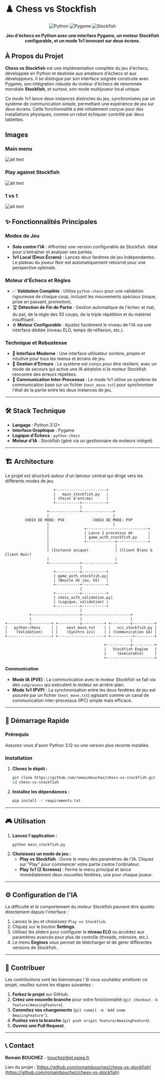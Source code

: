    
# ♟️ Chess vs Stockfish

<div align="center">

![Python](https://img.shields.io/badge/Python-3.12-green?style=for-the-badge&logo=python)
![Pygame](https://img.shields.io/badge/Pygame-2.6-orange?style=for-the-badge&logo=pygame)
![Stockfish](https://img.shields.io/badge/Engine-Stockfish-red?style=for-the-badge)

**Jeu d'échecs en Python avec une interface Pygame, un moteur Stockfish configurable, et un mode 1v1 innovant sur deux écrans.**

</div>

## À Propos du Projet

**Chess vs Stockfish** est une implémentation complète du jeu d'échecs, développée en Python et destinée aux amateurs d'échecs et aux développeurs. Il se distingue par son interface soignée construite avec Pygame, son intégration robuste du moteur d'échecs de renommée mondiale **Stockfish**, et surtout, son mode multijoueur local unique.

Ce mode 1v1 lance deux instances distinctes du jeu, synchronisées par un système de communication simple, permettant une expérience de jeu sur deux écrans. Cette fonctionnalité a été initialement conçue pour des installations physiques, comme un robot échiquier contrôlé par deux tablettes.

## Images
### Main menu
![alt text](img/main_menu.png)

### Play against Stockfish 
![alt text](img/play_vs_stockfish.png)

### 1 vs 1
![alt text](img/1v1.png)
## ✨ Fonctionnalités Principales

### Modes de Jeu
*   **Solo contre l'IA** : Affrontez une version configurable de Stockfish. Idéal pour s'entraîner et analyser ses parties.
*   **1v1 Local (Deux Écrans)** : Lancez deux fenêtres de jeu indépendantes. Le plateau du joueur Noir est automatiquement retourné pour une perspective optimale.

### Moteur d'Échecs et Règles
*   ✅ **Validation Complète** : Utilise `python-chess` pour une validation rigoureuse de chaque coup, incluant les mouvements spéciaux (roque, prise en passant, promotion).
*   🏆 **Détection de Fin de Partie** : Gestion automatique de l'échec et mat, du pat, de la règle des 50 coups, de la triple répétition et du matériel insuffisant.
*   ⚙️ **Moteur Configurable** : Ajustez facilement le niveau de l'IA via une interface dédiée (niveau ELO, temps de réflexion, etc.).

### Technique et Robustesse
*   🎨 **Interface Moderne** : Une interface utilisateur sombre, propre et intuitive pour tous les menus et écrans de jeu.
*   🔄 **Gestion d'Erreurs** : Le système est conçu pour être résilient, avec un mode de secours qui active une IA aléatoire si le moteur Stockfish rencontre des erreurs répétées.
*   📁 **Communication Inter-Processus** : Le mode 1v1 utilise un système de communication basé sur un fichier (`next_move.txt`) pour synchroniser l'état de la partie entre les deux instances de jeu.

---

## 🛠️ Stack Technique

*   **Langage** : Python 3.12+
*   **Interface Graphique** : Pygame
*   **Logique d'Échecs** : `python-chess`
*   **Moteur d'IA** : Stockfish (géré via un gestionnaire de moteurs intégré)

---

## 🏗️ Architecture

Le projet est structuré autour d'un lanceur central qui dirige vers les différents modes de jeu.

```
                      +-----------------------+
                      |   main_stockfish.py   |
                      | (Point d'entrée)      |
                      +-----------+-----------+
                                  |
                   +--------------+--------------+
                   |                             |
         CHOIX DE MODE: PVE             CHOIX DE MODE: PVP
                   |                             |
                   |                +----------------------------+
                   |                | Lance 2 processus de       |
                   |                | game_with_stockfish.py     |
                   |                +-------------+--------------+
                   |                              |
                   | (Instance unique)            | (Client Blanc & Client Noir)
                   |                              |
                   +--------------+---------------+
                                  |
                      +-----------v-----------+
                      | game_with_stockfish.py|
                      | (Boucle de jeu, UI)   |
                      +-----------+-----------+
                                  |
                      +-----------v-----------+
                      | chess_with_validation.py|
                      | (Logique, validation) |
                      +-----------+-----------+
                                  |
           +----------------------+----------------------+
           |                      |                      |
+----------v---------+ +----------v----------+ +---------v----------+
|   python-chess     | |    next_move.txt    | |   uci_stockfish.py |
|    (Validation)    | |    (Synchro 1v1)    | | (Communication IA) |
+--------------------+ +---------------------+ +----------+---------+
                                                         |
                                             +-----------v----------+
                                             |   Stockfish Engine   |
                                             |     (exécutable)     |
                                             +----------------------+
```

    
#### Communication
*   **Mode IA (PVE)** : La communication avec le moteur Stockfish se fait via des `subprocess` qui exécutent le moteur en arrière-plan.
*   **Mode 1v1 (PVP)** : La synchronisation entre les deux fenêtres de jeu est assurée par un fichier (`next_move.txt`) agissant comme un canal de communication inter-processus (IPC) simple mais efficace.

---

## 🚀 Démarrage Rapide

### Prérequis
Assurez-vous d'avoir Python 3.12 ou une version plus récente installée.

### Installation
1.  **Clonez le dépôt :**
    ```sh
    git clone https://github.com/romainbouchez/chess-vs-stockfish.git
    cd chess-vs-stockfish
    ```
2.  **Installez les dépendances :**
    ```sh
    pip install -r requirements.txt
    ```

---

## 🎮 Utilisation

1.  **Lancez l'application :**
    ```sh
    python main_stockfish.py
    ```
2.  **Choisissez un mode de jeu :**
    *   **Play vs Stockfish** : Ouvre le menu des paramètres de l'IA. Cliquez sur "Play" pour commencer votre partie contre l'ordinateur.
    *   **Play 1v1 (2 Screens)** : Ferme le menu principal et lance immédiatement deux nouvelles fenêtres, une pour chaque joueur.

---

## ⚙️ Configuration de l'IA

La difficulté et le comportement du moteur Stockfish peuvent être ajustés directement depuis l'interface :
1.  Lancez le jeu et choisissez `Play vs Stockfish`.
2.  Cliquez sur le bouton **Settings**.
3.  Utilisez les sliders pour configurer le **niveau ELO** ou accédez aux paramètres avancés pour plus de contrôle (threads, mémoire, etc.).
4.  Le menu **Engines** vous permet de télécharger et de gérer différentes versions de Stockfish.

---

## 🤝 Contribuer

Les contributions sont les bienvenues ! Si vous souhaitez améliorer ce projet, veuillez suivre les étapes suivantes :

1.  **Forkez le projet** sur GitHub.
2.  **Créez une nouvelle branche** pour votre fonctionnalité (`git checkout -b feature/AmazingFeature`).
3.  **Commitez vos changements** (`git commit -m 'Add some AmazingFeature'`).
4.  **Pushez vers la branche** (`git push origin feature/AmazingFeature`).
5.  **Ouvrez une Pull Request**.

---

## 📞 Contact

**Romain BOUCHEZ** - bouchez@et.esiea.fr

Lien du projet : [https://github.com/romainbouchez/chess-vs-stockfish](https://github.com/romainbouchez/chess-vs-stockfish)